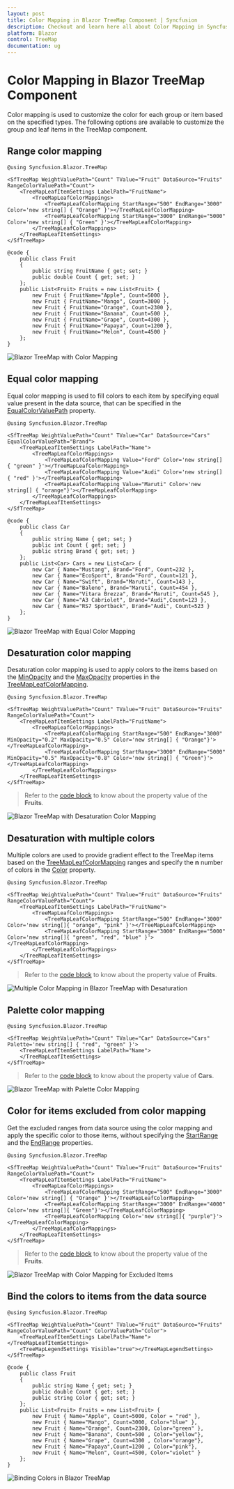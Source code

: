 ```yaml
---
layout: post
title: Color Mapping in Blazor TreeMap Component | Syncfusion
description: Checkout and learn here all about Color Mapping in Syncfusion Blazor TreeMap component and much more.
platform: Blazor
control: TreeMap
documentation: ug
---
```


# Color Mapping in Blazor TreeMap Component

Color mapping is used to customize the color for each group or item based on the specified types. The following options are available to customize the group and leaf items in the TreeMap component.

## Range color mapping


```cshtml
@using Syncfusion.Blazor.TreeMap

<SfTreeMap WeightValuePath="Count" TValue="Fruit" DataSource="Fruits" RangeColorValuePath="Count">
    <TreeMapLeafItemSettings LabelPath="FruitName">
        <TreeMapLeafColorMappings>
            <TreeMapLeafColorMapping StartRange="500" EndRange="3000" Color='new string[] { "Orange" }'></TreeMapLeafColorMapping>
            <TreeMapLeafColorMapping StartRange="3000" EndRange="5000" Color='new string[] { "Green" }'></TreeMapLeafColorMapping>
        </TreeMapLeafColorMappings>
    </TreeMapLeafItemSettings>
</SfTreeMap>

@code {
    public class Fruit
    {
        public string FruitName { get; set; }
        public double Count { get; set; }
    };
    public List<Fruit> Fruits = new List<Fruit> {
        new Fruit { FruitName="Apple", Count=5000 },
        new Fruit { FruitName="Mango", Count=3000 },
        new Fruit { FruitName="Orange", Count=2300 },
        new Fruit { FruitName="Banana", Count=500 },
        new Fruit { FruitName="Grape", Count=4300 },
        new Fruit { FruitName="Papaya", Count=1200 },
        new Fruit { FruitName="Melon", Count=4500 }
    };
}
```

![Blazor TreeMap with Color Mapping](images/Colormapping/blazor-treemap-color-mapping.png)

## Equal color mapping

Equal color mapping is used to fill colors to each item by specifying equal value present in the data source, that can be specified in the [EqualColorValuePath](https://help.syncfusion.com/cr/blazor/Syncfusion.Blazor.TreeMap.SfTreeMap-1.html#Syncfusion_Blazor_TreeMap_SfTreeMap_1_EqualColorValuePath) property.

```cshtml
@using Syncfusion.Blazor.TreeMap

<SfTreeMap WeightValuePath="Count" TValue="Car" DataSource="Cars" EqualColorValuePath="Brand">
    <TreeMapLeafItemSettings LabelPath="Name">
        <TreeMapLeafColorMappings>
            <TreeMapLeafColorMapping Value="Ford" Color='new string[] { "green" }'></TreeMapLeafColorMapping>
            <TreeMapLeafColorMapping Value="Audi" Color='new string[] { "red" }'></TreeMapLeafColorMapping>
            <TreeMapLeafColorMapping Value="Maruti" Color='new string[] { "orange"}'></TreeMapLeafColorMapping>
        </TreeMapLeafColorMappings>
    </TreeMapLeafItemSettings>
</SfTreeMap>

@code {
    public class Car
    {
        public string Name { get; set; }
        public int Count { get; set; }
        public string Brand { get; set; }
    };
    public List<Car> Cars = new List<Car> {
        new Car { Name="Mustang", Brand="Ford", Count=232 },
        new Car { Name="EcoSport", Brand="Ford", Count=121 },
        new Car { Name="Swift", Brand="Maruti", Count=143 },
        new Car { Name="Baleno", Brand="Maruti", Count=454 },
        new Car { Name="Vitara Brezza", Brand="Maruti", Count=545 },
        new Car { Name="A3 Cabriolet", Brand="Audi",Count=123 },
        new Car { Name="RS7 Sportback", Brand="Audi", Count=523 }
    };
}
```

![Blazor TreeMap with Equal Color Mapping](images/Colormapping/blazor-treemap-equal-color-mapping.png)

## Desaturation color mapping

Desaturation color mapping is used to apply colors to the items based on the [MinOpacity](https://help.syncfusion.com/cr/blazor/Syncfusion.Blazor.TreeMap.ColorMapping.html#Syncfusion_Blazor_TreeMap_ColorMapping_MinOpacity) and the [MaxOpacity](https://help.syncfusion.com/cr/blazor/Syncfusion.Blazor.TreeMap.ColorMapping.html#Syncfusion_Blazor_TreeMap_ColorMapping_MaxOpacity) properties in the [TreeMapLeafColorMapping](https://help.syncfusion.com/cr/blazor/Syncfusion.Blazor.TreeMap.TreeMapLeafColorMapping.html).

```cshtml
@using Syncfusion.Blazor.TreeMap

<SfTreeMap WeightValuePath="Count" TValue="Fruit" DataSource="Fruits" RangeColorValuePath="Count">
    <TreeMapLeafItemSettings LabelPath="FruitName">
        <TreeMapLeafColorMappings>
            <TreeMapLeafColorMapping StartRange="500" EndRange="3000" MinOpacity="0.2" MaxOpacity="0.5" Color='new string[] { "Orange"}'></TreeMapLeafColorMapping>
            <TreeMapLeafColorMapping StartRange="3000" EndRange="5000" MinOpacity="0.5" MaxOpacity="0.8" Color='new string[] { "Green"}'></TreeMapLeafColorMapping>
        </TreeMapLeafColorMappings>
    </TreeMapLeafItemSettings>
</SfTreeMap>
```

> Refer to the [code block](#range-color-mapping) to know about the property value of the **Fruits**.

![Blazor TreeMap with Desaturation Color Mapping](images/Colormapping/blazor-treemap-desaturation-color-mapping.png)

## Desaturation with multiple colors

Multiple colors are used to provide gradient effect to the TreeMap items based on the [TreeMapLeafColorMapping](https://help.syncfusion.com/cr/blazor/Syncfusion.Blazor.TreeMap.TreeMapLeafColorMapping.html) ranges and specify the **n** number of colors in the [Color](https://help.syncfusion.com/cr/blazor/Syncfusion.Blazor.TreeMap.TreeMapLeafItemSettings.html#Syncfusion_Blazor_TreeMap_TreeMapLeafItemSettings_ColorMapping) property.

```cshtml
@using Syncfusion.Blazor.TreeMap

<SfTreeMap WeightValuePath="Count" TValue="Fruit" DataSource="Fruits" RangeColorValuePath="Count">
    <TreeMapLeafItemSettings LabelPath="FruitName">
        <TreeMapLeafColorMappings>
            <TreeMapLeafColorMapping StartRange="500" EndRange="3000" Color='new string[]{ "orange", "pink" }'></TreeMapLeafColorMapping>
            <TreeMapLeafColorMapping StartRange="3000" EndRange="5000" Color='new string[]{ "green", "red", "blue" }'></TreeMapLeafColorMapping>
        </TreeMapLeafColorMappings>
    </TreeMapLeafItemSettings>
</SfTreeMap>
```

> Refer to the [code block](#range-color-mapping) to know about the property value of **Fruits**.

![Multiple Color Mapping in Blazor TreeMap with Desaturation](images/Colormapping/blazor-treemap-desaturation-with-multiple-color.png)

## Palette color mapping


```cshtml
@using Syncfusion.Blazor.TreeMap

<SfTreeMap WeightValuePath="Count" TValue="Car" DataSource="Cars" Palette='new string[] { "red", "green" }'>
    <TreeMapLeafItemSettings LabelPath="Name">
    </TreeMapLeafItemSettings>
</SfTreeMap>
```

> Refer to the [code block](#equal-color-mapping) to know about the property value of **Cars**.

![Blazor TreeMap with Palette Color Mapping](images/Colormapping/blazor-treemap-palette-color-mapping.png)

## Color for items excluded from color mapping

Get the excluded ranges from data source using the color mapping and apply the specific color to those items, without specifying the [StartRange](https://help.syncfusion.com/cr/blazor/Syncfusion.Blazor.TreeMap.ColorMapping.html#Syncfusion_Blazor_TreeMap_ColorMapping_StartRange) and the [EndRange](https://help.syncfusion.com/cr/blazor/Syncfusion.Blazor.TreeMap.ColorMapping.html#Syncfusion_Blazor_TreeMap_ColorMapping_EndRange) properties.

```cshtml
@using Syncfusion.Blazor.TreeMap

<SfTreeMap WeightValuePath="Count" TValue="Fruit" DataSource="Fruits" RangeColorValuePath="Count">
    <TreeMapLeafItemSettings LabelPath="FruitName">
        <TreeMapLeafColorMappings>
            <TreeMapLeafColorMapping StartRange="500" EndRange="3000" Color='new string[] { "Orange" }'></TreeMapLeafColorMapping>
            <TreeMapLeafColorMapping StartRange="3000" EndRange="4000" Color='new string[]{ "Green"}'></TreeMapLeafColorMapping>
            <TreeMapLeafColorMapping Color='new string[]{ "purple"}'></TreeMapLeafColorMapping>
        </TreeMapLeafColorMappings>
    </TreeMapLeafItemSettings>
</SfTreeMap>
```

> Refer to the [code block](#range-color-mapping) to know about the property value of the **Fruits**.

![Blazor TreeMap with Color Mapping for Excluded Items](images/Colormapping/blazor-treemap-color-for-exclude-item.png)

## Bind the colors to items from the data source


```cshtml
@using Syncfusion.Blazor.TreeMap

<SfTreeMap WeightValuePath="Count" TValue="Fruit" DataSource="Fruits" RangeColorValuePath="Count" ColorValuePath="Color">
    <TreeMapLeafItemSettings LabelPath="Name"></TreeMapLeafItemSettings>
    <TreeMapLegendSettings Visible="true"></TreeMapLegendSettings>
</SfTreeMap>

@code {
    public class Fruit
    {
        public string Name { get; set; }
        public double Count { get; set; }
        public string Color { get; set; }
    };
    public List<Fruit> Fruits = new List<Fruit> {
        new Fruit { Name="Apple", Count=5000, Color = "red" },
        new Fruit { Name="Mango", Count=3000, Color="blue" },
        new Fruit { Name="Orange", Count=2300, Color="green" },
        new Fruit { Name="Banana", Count=500 , Color="yellow"},
        new Fruit { Name="Grape", Count=4300 , Color="orange"},
        new Fruit { Name="Papaya",Count=1200 , Color="pink"},
        new Fruit { Name="Melon", Count=4500, Color="violet" }
    };
}
```

![Binding Colors in Blazor TreeMap](images/Colormapping/blazor-treemap-color-binding.png)
